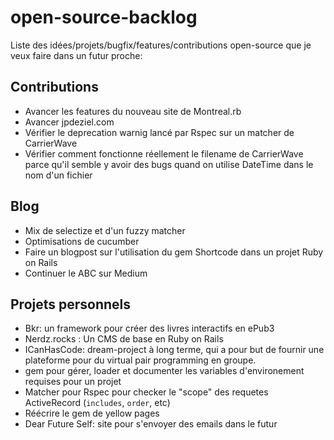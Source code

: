 # open-source-backlog

Liste des idées/projets/bugfix/features/contributions open-source que je veux faire dans un futur proche:

## Contributions

* Avancer les features du nouveau site de Montreal.rb
* Avancer jpdeziel.com
* Vérifier le deprecation warnig lancé par Rspec sur un matcher de CarrierWave
* Vérifier comment fonctionne réellement le filename de CarrierWave parce qu'il semble y avoir des bugs quand on utilise DateTime dans le nom d'un fichier
 
## Blog

* Mix de selectize et d'un fuzzy matcher
* Optimisations de cucumber
* Faire un blogpost sur l'utilisation du gem Shortcode dans un projet Ruby on Rails
* Continuer le ABC sur Medium


## Projets personnels

* Bkr: un framework pour créer des livres interactifs en ePub3
* Nerdz.rocks : Un CMS de base en Ruby on Rails
* ICanHasCode: dream-project à long terme, qui a pour but de fournir une plateforme pour du virtual pair programming en groupe.
* gem pour gérer, loader et documenter les variables d'environement requises pour un projet
* Matcher pour Rspec pour checker le "scope" des requetes ActiveRecord (`includes`, `order`, etc)
* Réécrire le gem de yellow pages
* Dear Future Self: site pour s'envoyer des emails dans le futur
